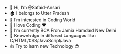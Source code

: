 - 👋 Hi, I’m @Safaid-Ansari
- 🏠 I belongs to Utter Pradesh  
- 👀 I’m interested in Coding World  
- 🙌 I love Coding ❤ 
- 🌱 I’m currently BCA From Jamia Hamdard New Delhi 
- 💞️ Knownledge in different Languages like :  C/HTML/CSS/JavaScript/Java 
- 👍 Try to learn new Technology 😍

<!---
Safaid-Ansari/Safaid-Ansari is a ✨ special ✨ repository because its `README.md` (this file) appears on your GitHub profile.
You can click the Preview link to take a look at your changes.
--->
